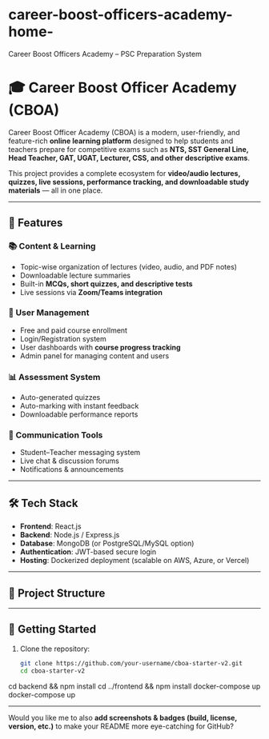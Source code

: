 # career-boost-officers-academy-home-
Career Boost Officers Academy – PSC Preparation System 
# 🎓 Career Boost Officer Academy (CBOA)

Career Boost Officer Academy (CBOA) is a modern, user-friendly, and feature-rich **online learning platform** designed to help students and teachers prepare for competitive exams such as **NTS, SST General Line, Head Teacher, GAT, UGAT, Lecturer, CSS, and other descriptive exams**.  

This project provides a complete ecosystem for **video/audio lectures, quizzes, live sessions, performance tracking, and downloadable study materials** — all in one place.  

---

## 🚀 Features

### 📚 Content & Learning
- Topic-wise organization of lectures (video, audio, and PDF notes)  
- Downloadable lecture summaries  
- Built-in **MCQs, short quizzes, and descriptive tests**  
- Live sessions via **Zoom/Teams integration**  

### 🔐 User Management
- Free and paid course enrollment  
- Login/Registration system  
- User dashboards with **course progress tracking**  
- Admin panel for managing content and users  

### 📊 Assessment System
- Auto-generated quizzes  
- Auto-marking with instant feedback  
- Downloadable performance reports  

### 💬 Communication Tools
- Student–Teacher messaging system  
- Live chat & discussion forums  
- Notifications & announcements  

---

## 🛠️ Tech Stack
- **Frontend**: React.js  
- **Backend**: Node.js / Express.js  
- **Database**: MongoDB (or PostgreSQL/MySQL option)  
- **Authentication**: JWT-based secure login  
- **Hosting**: Dockerized deployment (scalable on AWS, Azure, or Vercel)  

---

## 📂 Project Structure

---

## 🏁 Getting Started

1. Clone the repository:
   ```bash
   git clone https://github.com/your-username/cboa-starter-v2.git
   cd cboa-starter-v2
cd backend && npm install
cd ../frontend && npm install
docker-compose up
docker-compose up

---

Would you like me to also **add screenshots & badges (build, license, version, etc.)** to make your README more eye-catching for GitHub?
